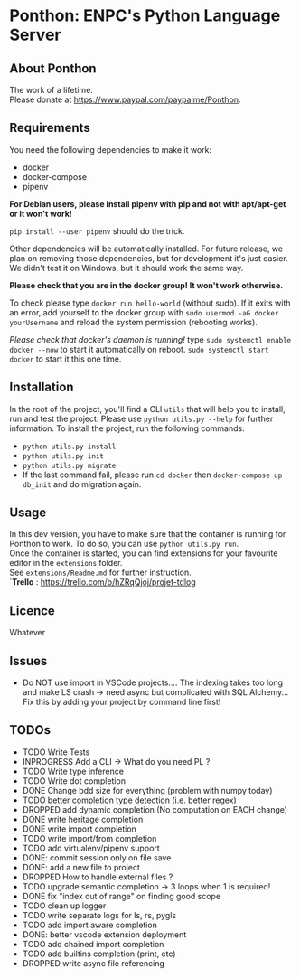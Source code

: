# Ponthon: ENPC's Python Language Server

## About Ponthon

The work of a lifetime.\
Please donate at https://www.paypal.com/paypalme/Ponthon.

## Requirements

You need the following dependencies to make it work:
- docker
- docker-compose
- pipenv

**For Debian users, please install pipenv with pip and not with apt/apt-get or it won't work!**

`pip install --user pipenv` should do the trick.

Other dependencies will be automatically installed. For future release, we plan on
removing those dependencies, but for development it's just easier.
We didn't test it on Windows, but it should work the same way.

**Please check that you are in the docker group! It won't work otherwise.**

To check please type `docker run hello-world` (without sudo). If it exits with an error, add yourself to the docker group with `sudo usermod -aG docker yourUsername` 
and reload the system permission (rebooting works).

*Please check that docker's daemon is running!* type `sudo systemctl enable docker --now` to start it automatically on reboot. `sudo systemctl start docker` to start it this one time.

## Installation

In the root of the project, you'll find a CLI `utils` that will help you to install, run and test the project. Please use 
`python utils.py --help` for further information.
To install the project, run the following commands:
- `python utils.py install`
- `python utils.py init`
- `python utils.py migrate`
- If the last command fail, please run `cd docker` then `docker-compose up db_init` and do migration again.

## Usage

In this dev version, you have to make sure that the container is running for Ponthon to work.
To do so, you can use `python utils.py run`. \
Once the container is started, you can find extensions for your favourite editor in the `extensions` folder.\
See `extensions/Readme.md` for further instruction.\
`**Trello** :
https://trello.com/b/hZRqQjoj/projet-tdlog

## Licence

Whatever

## Issues

- Do NOT use import in VSCode projects.... The indexing takes too long and make LS crash -> need async but complicated with SQL Alchemy... Fix this by adding your project by command line first!

## TODOs

- TODO Write Tests
- INPROGRESS Add a CLI -> What do you need PL ?
- TODO Write type inference
- TODO Write dot completion
- DONE Change bdd size for everything (problem with numpy today)
- TODO better completion type detection (i.e. better regex)
- DROPPED add dynamic completion (No computation on EACH change)
- DONE write heritage completion
- DONE write import completion
- TODO write import/from completion
- TODO add virtualenv/pipenv support
- DONE: commit session only on file save
- DONE: add a new file to project
- DROPPED How to handle external files ?
- TODO upgrade semantic completion -> 3 loops when 1 is required!
- DONE fix "index out of range" on finding good scope
- TODO clean up logger
- TODO write separate logs for ls, rs, pygls
- TODO add import aware completion
- DONE: better vscode extension deployment
- TODO add chained import completion
- TODO add builtins completion (print, etc)
- DROPPED write async file referencing
